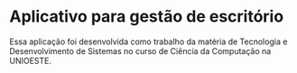# Aplicativo para gestão de escritório

Essa aplicação foi desenvolvida como trabalho da matéria de Tecnologia e Desenvolvimento de Sistemas no curso de Ciência da Computação na UNIOESTE.
